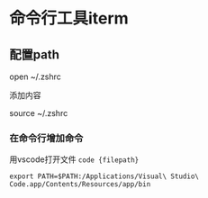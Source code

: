 # 命令行工具iterm

## 配置path

open ~/.zshrc

添加内容

source ~/.zshrc

### 在命令行增加命令

用vscode打开文件  `code {filepath}`
```
export PATH=$PATH:/Applications/Visual\ Studio\ Code.app/Contents/Resources/app/bin
```